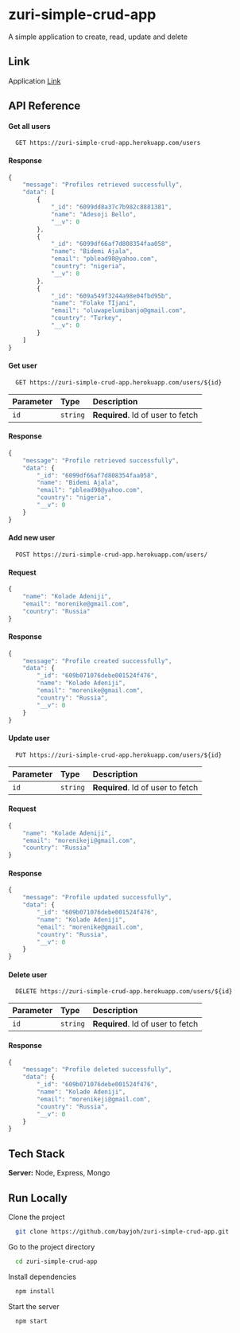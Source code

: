 # zuri-simple-crud-app
A simple application to create, read, update and delete


## Link

Application [Link](https://zuri-simple-crud-app.herokuapp.com/)

  
## API Reference

#### Get all users

```http
  GET https://zuri-simple-crud-app.herokuapp.com/users
```
#### Response

```javascript
{
    "message": "Profiles retrieved successfully",
    "data": [
        {
            "_id": "6099dd8a37c7b982c8881381",
            "name": "Adesoji Bello",
            "__v": 0
        },
        {
            "_id": "6099df66af7d808354faa058",
            "name": "Bidemi Ajala",
            "email": "pblead98@yahoo.com",
            "country": "nigeria",
            "__v": 0
        },
        {
            "_id": "609a549f3244a98e04fbd95b",
            "name": "Folake TIjani",
            "email": "oluwapelumibanjo@gmail.com",
            "country": "Turkey",
            "__v": 0
        }
    ]
}
```

#### Get user

```http
  GET https://zuri-simple-crud-app.herokuapp.com/users/${id}
```

| Parameter | Type     | Description                       |
| :-------- | :------- | :-------------------------------- |
| `id`      | `string` | **Required**. Id of user to fetch |

#### Response

```javascript
{
    "message": "Profile retrieved successfully",
    "data": {
        "_id": "6099df66af7d808354faa058",
        "name": "Bidemi Ajala",
        "email": "pblead98@yahoo.com",
        "country": "nigeria",
        "__v": 0
    }
}
```

#### Add new user

```http
  POST https://zuri-simple-crud-app.herokuapp.com/users/
```
#### Request

```javascript
{
    "name": "Kolade Adeniji",
    "email": "morenike@gmail.com",
    "country": "Russia"
}
```

#### Response

```javascript
{
    "message": "Profile created successfully",
    "data": {
        "_id": "609b071076debe001524f476",
        "name": "Kolade Adeniji",
        "email": "morenike@gmail.com",
        "country": "Russia",
        "__v": 0
    }
}
```

#### Update user

```http
  PUT https://zuri-simple-crud-app.herokuapp.com/users/${id}
```

| Parameter | Type     | Description                       |
| :-------- | :------- | :-------------------------------- |
| `id`      | `string` | **Required**. Id of user to fetch |

#### Request

```javascript
{
    "name": "Kolade Adeniji",
    "email": "morenikeji@gmail.com",
    "country": "Russia"
}
```

#### Response

```javascript
{
    "message": "Profile updated successfully",
    "data": {
        "_id": "609b071076debe001524f476",
        "name": "Kolade Adeniji",
        "email": "morenike@gmail.com",
        "country": "Russia",
        "__v": 0
    }
}
```

#### Delete user

```http
  DELETE https://zuri-simple-crud-app.herokuapp.com/users/${id}
```

| Parameter | Type     | Description                       |
| :-------- | :------- | :-------------------------------- |
| `id`      | `string` | **Required**. Id of user to fetch |

#### Response

```javascript
{
    "message": "Profile deleted successfully",
    "data": {
        "_id": "609b071076debe001524f476",
        "name": "Kolade Adeniji",
        "email": "morenikeji@gmail.com",
        "country": "Russia",
        "__v": 0
    }
}
```
  

  
## Tech Stack

**Server:** Node, Express, Mongo

  
  
## Run Locally

Clone the project

```bash
  git clone https://github.com/bayjoh/zuri-simple-crud-app.git
```

Go to the project directory

```bash
  cd zuri-simple-crud-app
```

Install dependencies

```bash
  npm install
```

Start the server

```bash
  npm start
```

  
